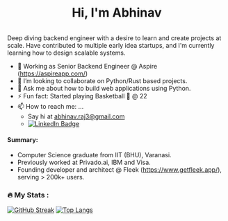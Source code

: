<h1 align="center"> Hi, I'm Abhinav </h1>
<div align="center">
  <img src="https://komarev.com/ghpvc/?username=abhstabs&style=flat-square&color=blue" alt="" align="center"/>
  <br>
</div>

Deep diving backend engineer with a desire to learn and create projects at scale. Have contributed to multiple early idea startups, and I'm currently learning how to design scalable systems. 

- 🔭 Working as Senior Backend Engineer @ Aspire (https://aspireapp.com/)
- 👯 I’m looking to collaborate on Python/Rust based projects. 
- 💬 Ask me about how to build web applications using Python.
- ⚡ Fun fact: Started playing Basketball 🏀 @ 22
- 📫 How to reach me: ...
  - Say hi at [abhinav.raj3@gmail.com](mailto:abhinav.raj3@gmail.com)
  - <a href="https://www.linkedin.com/in/abhinavraj98/">
      <img src="https://img.shields.io/badge/LinkedIn-blue?style=for-the-badge&logo=linkedin&logoColor=white" alt="LinkedIn Badge"/>
    </a>

#### Summary:
- Computer Science graduate from IIT (BHU), Varanasi. 
- Previously worked at Privado.ai, IBM and Visa. 
- Founding developer and architect @ Fleek (https://www.getfleek.app/), serving > 200k+ users.

### :fire: My Stats :
  [![GitHub Streak](https://github-readme-streak-stats.herokuapp.com?user=abhstabs)](https://git.io/streak-stats)
  [![Top Langs](https://github-readme-stats.vercel.app/api/top-langs/?username=abhstabs)](https://github.com/anuraghazra/github-readme-stats)



<!--
**abhstabs/abhstabs** is a ✨ _special_ ✨ repository because its `README.md` (this file) appears on your GitHub profile.

Here are some ideas to get you started:

- 🔭 I’m currently working on ...
- 🌱 I’m currently learning ...
- 👯 I’m looking to collaborate on ...
- 🤔 I’m looking for help with ...
- 💬 Ask me about ...

- 😄 Pronouns: ...
- ⚡ Fun fact: ...
-->

